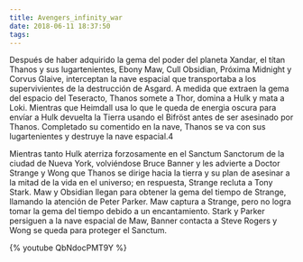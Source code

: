 ```yaml
---
title: Avengers_infinity_war
date: 2018-06-11 18:37:50
tags: 
---
```


Después de haber adquirido la gema del poder del planeta Xandar, el títan Thanos y sus lugartenientes, Ebony Maw, Cull Obsidian, Próxima Midnight y Corvus Glaive, interceptan la nave espacial que transportaba a los supervivientes de la destrucción de Asgard. A medida que extraen la gema del espacio del Teseracto, Thanos somete a Thor, domina a Hulk y mata a Loki. Mientras que Heimdall usa lo que le queda de energia oscura para envíar a Hulk devuelta la Tierra usando el Bifröst antes de ser asesinado por Thanos. Completado su comentido en la nave, Thanos se va con sus lugartenientes y destruye la nave espacial.4​

Mientras tanto Hulk aterriza forzosamente en el Sanctum Sanctorum de la ciudad de Nueva York, volviéndose Bruce Banner y les advierte a Doctor Strange y Wong que Thanos se dirige hacia la tierra y su plan de asesinar a la mitad de la vida en el universo; en respuesta, Strange recluta a Tony Stark. Maw y Obsidian llegan para obtener la gema del tiempo de Strange, llamando la atención de Peter Parker. Maw captura a Strange, pero no logra tomar la gema del tiempo debido a un encantamiento. Stark y Parker persiguen a la nave espacial de Maw, Banner contacta a Steve Rogers y Wong se queda para proteger el Sanctum.

{% youtube QbNdocPMT9Y %}
